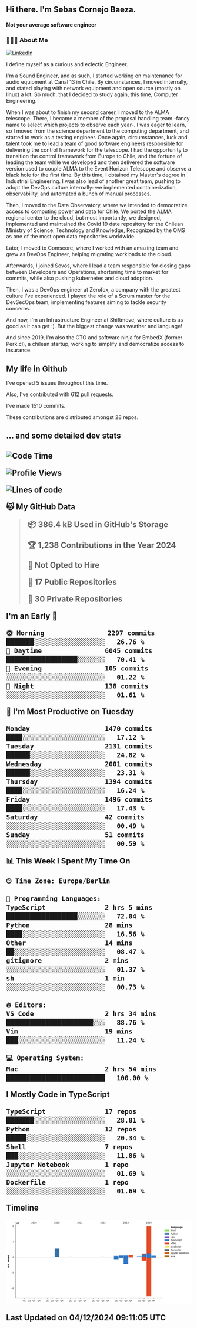 <h2> Hi there.  I'm Sebas Cornejo Baeza.</h2>
<h4> Not your average software engineer</h4>
<h3> 👨🏻‍💻 About Me </h3>
<a href="http://linkedin.com/in/sebastian-cornejo-baeza/"><img alt="LinkedIn" src="https://img.shields.io/badge/Sebas%20Cornejo%20-informational?style=appveyor&logo=linkedin"></a>


I define myself as a curious and eclectic Engineer.

I'm a Sound Engineer, and as such, I started working on maintenance for audio equipment at Canal 13 in Chile.
By circumstances, I moved internally, and stated playing with network equipment and open source (mostly on linux) 
a lot. So much, that I decided to study again, this time, Computer Engineering.

When I was about to finish my second career, I moved to the ALMA telescope. There, I became a member of the proposal handling team
-fancy name to select which projects to observe each year-. 
I was eager to learn, so I moved from the science department to the computing department, and started to work as 
a testing engineer. Once again, circumstances, luck and talent took me to lead a team of good software engineers 
responsible for delivering the control framework for the telescope. I had the opportunity to transition the control framework from
Europe to Chile, and the fortune of leading the team while we developed and then delivered the software
version used to couple ALMA to the Event Horizon Telescope and observe a black hole for the first time.
By this time, I obtained my Master's degree in Industrial Engineering.
I was also lead of another great team, pushing to adopt the DevOps culture internally: we implemented containerization, observability, and automated a bunch of manual processes.

Then, I moved to the Data Observatory, where we intended to democratize access to computing power
and data for Chile. We ported the ALMA regional center to the cloud, but most importantly, we designed, implemented
and maintained the Covid 19 date repository for the Chilean Ministry of Science, Technology and Knowledge, Recognized by the OMS as one of the most open
data repositories worldwide.

Later, I moved to Comscore, where I worked with an amazing team and grew as DevOps Engineer, helping migrating workloads to the cloud.

Afterwards, I joined Sovos, where I lead a team responsible for closing gaps between Developers and Operations, shortening time to market for commits, while
also pushing kubernetes and cloud adoption.

Then, I was a DevOps engineer at Zerofox, a company with the greatest culture I've experienced. I played the role of a Scrum master for the DevSecOps team,
implementing features aiming to tackle security concerns.

And now, I'm an Infrastructure Engineer at Shiftmove, where culture is as good as it can get :). But the biggest change was weather and language!
 
And since 2019, I'm also the CTO and software ninja for EmbedX (former Perk.cl), a chilean startup, working to simplify and democratize access to insurance.

<h2> My life in Github </h2>

I've opened 5 issues throughout this time.

Also, I've contributed with 612 pull requests.

I've made 1510 commits.

These contributions are distributed amongst 28 repos.

<h2>... and some detailed dev stats<h2>

<!--START_SECTION:waka-->
![Code Time](http://img.shields.io/badge/Code%20Time-974%20hrs%2013%20mins-blue)

![Profile Views](http://img.shields.io/badge/Profile%20Views-2-blue)

![Lines of code](https://img.shields.io/badge/From%20Hello%20World%20I%27ve%20Written-3.2%20million%20lines%20of%20code-blue)

**🐱 My GitHub Data** 

> 📦 386.4 kB Used in GitHub's Storage 
 > 
> 🏆 1,238 Contributions in the Year 2024
 > 
> 🚫 Not Opted to Hire
 > 
> 📜 17 Public Repositories 
 > 
> 🔑 30 Private Repositories 
 > 
**I'm an Early 🐤** 

```text
🌞 Morning                2297 commits        ███████░░░░░░░░░░░░░░░░░░   26.76 % 
🌆 Daytime                6045 commits        ██████████████████░░░░░░░   70.41 % 
🌃 Evening                105 commits         ░░░░░░░░░░░░░░░░░░░░░░░░░   01.22 % 
🌙 Night                  138 commits         ░░░░░░░░░░░░░░░░░░░░░░░░░   01.61 % 
```
📅 **I'm Most Productive on Tuesday** 

```text
Monday                   1470 commits        ████░░░░░░░░░░░░░░░░░░░░░   17.12 % 
Tuesday                  2131 commits        ██████░░░░░░░░░░░░░░░░░░░   24.82 % 
Wednesday                2001 commits        ██████░░░░░░░░░░░░░░░░░░░   23.31 % 
Thursday                 1394 commits        ████░░░░░░░░░░░░░░░░░░░░░   16.24 % 
Friday                   1496 commits        ████░░░░░░░░░░░░░░░░░░░░░   17.43 % 
Saturday                 42 commits          ░░░░░░░░░░░░░░░░░░░░░░░░░   00.49 % 
Sunday                   51 commits          ░░░░░░░░░░░░░░░░░░░░░░░░░   00.59 % 
```


📊 **This Week I Spent My Time On** 

```text
🕑︎ Time Zone: Europe/Berlin

💬 Programming Languages: 
TypeScript               2 hrs 5 mins        ██████████████████░░░░░░░   72.04 % 
Python                   28 mins             ████░░░░░░░░░░░░░░░░░░░░░   16.56 % 
Other                    14 mins             ██░░░░░░░░░░░░░░░░░░░░░░░   08.47 % 
gitignore                2 mins              ░░░░░░░░░░░░░░░░░░░░░░░░░   01.37 % 
sh                       1 min               ░░░░░░░░░░░░░░░░░░░░░░░░░   00.73 % 

🔥 Editors: 
VS Code                  2 hrs 34 mins       ██████████████████████░░░   88.76 % 
Vim                      19 mins             ███░░░░░░░░░░░░░░░░░░░░░░   11.24 % 

💻 Operating System: 
Mac                      2 hrs 54 mins       █████████████████████████   100.00 % 
```

**I Mostly Code in TypeScript** 

```text
TypeScript               17 repos            ███████░░░░░░░░░░░░░░░░░░   28.81 % 
Python                   12 repos            █████░░░░░░░░░░░░░░░░░░░░   20.34 % 
Shell                    7 repos             ███░░░░░░░░░░░░░░░░░░░░░░   11.86 % 
Jupyter Notebook         1 repo              ░░░░░░░░░░░░░░░░░░░░░░░░░   01.69 % 
Dockerfile               1 repo              ░░░░░░░░░░░░░░░░░░░░░░░░░   01.69 % 
```



**Timeline**

![Lines of Code chart](https://raw.githubusercontent.com/scornejob/scornejob/master/assets/bar_graph.png)


 Last Updated on 04/12/2024 09:11:05 UTC
<!--END_SECTION:waka-->
